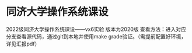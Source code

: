 # 同济大学操作系统课设
2022级同济大学操作系统课设——vx6实验
版本为2020版
查看方法：进入对应分支查看源代码，通过git到本地并使用make grade验证。（需提前配置好环境，详见汇报pdf）
